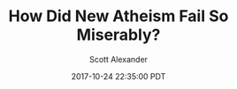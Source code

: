 ---
layout: podcast
title: "How Did New Atheism Fail So Miserably?"
author: Scott Alexander
description: https://slatestarcodex.com/2017/10/24/how-did-new-atheism-fail-so-miserably/
date: 2017-10-24 22:35:00 PDT
length: 2119514
duration: 530
guid: how-did-new-atheism-fail-so-miserably
---